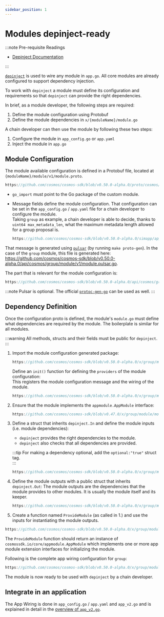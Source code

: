 ```yaml
---
sidebar_position: 1
---
```


# Modules depinject-ready

:::note Pre-requisite Readings

* [Depinject Documentation](../packages/01-depinject.md)

:::

[`depinject`](../packages/01-depinject.md) is used to wire any module in `app.go`.
All core modules are already configured to support dependency injection.

To work with `depinject` a module must define its configuration and requirements so that `depinject` can provide the right dependencies.

In brief, as a module developer, the following steps are required:

1. Define the module configuration using Protobuf
2. Define the module dependencies in `x/{moduleName}/module.go`

A chain developer can then use the module by following these two steps:

1. Configure the module in `app_config.go` or `app.yaml`
2. Inject the module in `app.go`

## Module Configuration

The module available configuration is defined in a Protobuf file, located at `{moduleName}/module/v1/module.proto`.

```protobuf reference
https://github.com/cosmos/cosmos-sdk/blob/v0.50.0-alpha.0/proto/cosmos/group/module/v1/module.proto
```

* `go_import` must point to the Go package of the custom module.
* Message fields define the module configuration.
  That configuration can be set in the `app_config.go` / `app.yaml` file for a chain developer to configure the module.  
  Taking `group` as example, a chain developer is able to decide, thanks to `uint64 max_metadata_len`, what the maximum metadata length allowed for a group proposal is.

  ```go reference
  https://github.com/cosmos/cosmos-sdk/blob/v0.50.0-alpha.0/simapp/app_config.go#L228-L234
  ```

That message is generated using [`pulsar`](https://github.com/cosmos/cosmos-sdk/blob/v0.50.0-alpha.0/scripts/protocgen-pulsar.sh) (by running `make proto-gen`).
In the case of the `group` module, this file is generated here: https://github.com/cosmos/cosmos-sdk/blob/v0.50.0-alpha.0/api/cosmos/group/module/v1/module.pulsar.go.

The part that is relevant for the module configuration is:

```go reference
https://github.com/cosmos/cosmos-sdk/blob/v0.50.0-alpha.0/api/cosmos/group/module/v1/module.pulsar.go#L515-L527
```

:::note
Pulsar is optional. The official [`protoc-gen-go`](https://developers.google.com/protocol-buffers/docs/reference/go-generated) can be used as well.
:::

## Dependency Definition

Once the configuration proto is defined, the module's `module.go` must define what dependencies are required by the module.
The boilerplate is similar for all modules.

:::warning
All methods, structs and their fields must be public for `depinject`.
:::

1. Import the module configuration generated package:

    ```go reference
    https://github.com/cosmos/cosmos-sdk/blob/v0.50.0-alpha.0/x/group/module/module.go#L12-L14
    ```

    Define an `init()` function for defining the `providers` of the module configuration:  
    This registers the module configuration message and the wiring of the module.

    ```go reference
    https://github.com/cosmos/cosmos-sdk/blob/v0.50.0-alpha.0/x/group/module/module.go#L194-L199
    ```

2. Ensure that the module implements the `appmodule.AppModule` interface:

    ```go reference
    https://github.com/cosmos/cosmos-sdk/blob/v0.47.0/x/group/module/module.go#L58-L64
    ```

3. Define a struct that inherits `depinject.In` and define the module inputs (i.e. module dependencies):
   * `depinject` provides the right dependencies to the module.
   * `depinject` also checks that all dependencies are provided.

    :::tip
    For making a dependency optional, add the `optional:"true"` struct tag.  
    :::

    ```go reference
    https://github.com/cosmos/cosmos-sdk/blob/v0.50.0-alpha.0/x/group/module/module.go#L201-L211
    ```

4. Define the module outputs with a public struct that inherits `depinject.Out`:
   The module outputs are the dependencies that the module provides to other modules. It is usually the module itself and its keeper.

    ```go reference
    https://github.com/cosmos/cosmos-sdk/blob/v0.50.0-alpha.0/x/group/module/module.go#L213-L218
    ```

5. Create a function named `ProvideModule` (as called in 1.) and use the inputs for instantiating the module outputs.

  ```go reference
  https://github.com/cosmos/cosmos-sdk/blob/v0.50.0-alpha.0/x/group/module/module.go#L220-L235
  ```

The `ProvideModule` function should return an instance of `cosmossdk.io/core/appmodule.AppModule` which implements
one or more app module extension interfaces for initializing the module.

Following is the complete app wiring configuration for `group`:

```go reference
https://github.com/cosmos/cosmos-sdk/blob/v0.50.0-alpha.0/x/group/module/module.go#L194-L235
```

The module is now ready to be used with `depinject` by a chain developer.

## Integrate in an application

The App Wiring is done in `app_config.go` / `app.yaml` and `app_v2.go` and is explained in detail in the [overview of `app_v2.go`](../building-apps/01-app-go-v2.md).
